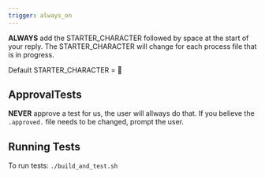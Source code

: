 ```yaml
---
trigger: always_on
---
```


**ALWAYS** add the STARTER_CHARACTER followed by space at the start of your reply. 
The STARTER_CHARACTER will change for each process file that is in progress.

Default STARTER_CHARACTER = 🧩

## ApprovalTests

**NEVER** approve a test for us, the user will allways do that. If you believe the `.approved.` file needs to be changed, prompt the user.


## Running Tests

To run tests: `./build_and_test.sh`